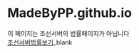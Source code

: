 # MadeByPP.github.io
이 페이지는 조선서버의 법률페이지가 아닙니다   
[조선서버법률보기](https://madebypp.github.io/josunserverlaws.html)_blank
